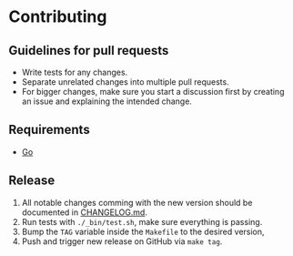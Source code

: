 # Contributing

## Guidelines for pull requests

- Write tests for any changes.
- Separate unrelated changes into multiple pull requests.
- For bigger changes, make sure you start a discussion first by creating an issue and explaining the intended change.

## Requirements

* [Go](https://golang.org/dl/)

## Release

1. All notable changes comming with the new version should be documented in [CHANGELOG.md](https://raw.githubusercontent.com/zoomio/microbatch/main/CHANGELOG.md).
2. Run tests with `./_bin/test.sh`, make sure everything is passing.
3. Bump the `TAG` variable inside the `Makefile` to the desired version, 
4. Push and trigger new release on GitHub via `make tag`.